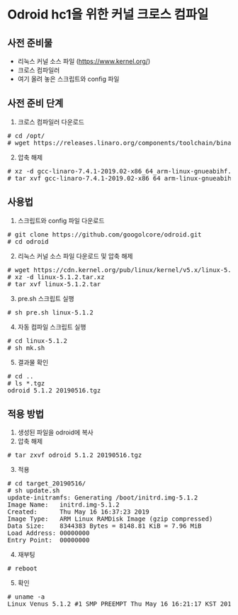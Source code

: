 # Odroid hc1을 위한 커널 크로스 컴파일

## 사전 준비물
* 리눅스 커널 소스 파일 (https://www.kernel.org/)
* 크로스 컴파일러
* 여기 올려 놓은 스크립트와 config 파일


## 사전 준비 단계

1. 크로스 컴파일러 다운로드
<pre>
# cd /opt/
# wget https://releases.linaro.org/components/toolchain/binaries/7.4-2019.02/arm-linux-gnueabihf/gcc-linaro-7.4.1-2019.02-x86_64_arm-linux-gnueabihf.tar.xz
</pre>
2. 압축 해제
<pre>
# xz -d gcc-linaro-7.4.1-2019.02-x86_64_arm-linux-gnueabihf.tar.xz
# tar xvf gcc-linaro-7.4.1-2019.02-x86_64_arm-linux-gnueabihf.tar
</pre>

## 사용법

1. 스크립트와 config 파일 다운로드
<pre>
# git clone https://github.com/googolcore/odroid.git
# cd odroid
</pre>
2. 리눅스 커널 소스 파일 다운로드 및 압축 해제
<pre>
# wget https://cdn.kernel.org/pub/linux/kernel/v5.x/linux-5.1.2.tar.xz
# xz -d linux-5.1.2.tar.xz
# tar xvf linux-5.1.2.tar
</pre>
3. pre.sh 스크립트 실행
<pre>
# sh pre.sh linux-5.1.2
</pre>
4. 자동 컴파일 스크립트 실행
<pre>
# cd linux-5.1.2
# sh mk.sh
</pre>
5. 결과물 확인
<pre>
# cd ..
# ls *.tgz
odroid_5.1.2_20190516.tgz
</pre>


## 적용 방법
1. 생성된 파일을 odroid에 복사
2. 압축 해제
<pre>
# tar zxvf odroid_5.1.2_20190516.tgz
</pre>
3. 적용
<pre>
# cd target_20190516/
# sh update.sh
update-initramfs: Generating /boot/initrd.img-5.1.2
Image Name:   initrd.img-5.1.2
Created:      Thu May 16 16:37:23 2019
Image Type:   ARM Linux RAMDisk Image (gzip compressed)
Data Size:    8344383 Bytes = 8148.81 KiB = 7.96 MiB
Load Address: 00000000
Entry Point:  00000000
</pre>
4. 재부팅
<pre>
# reboot
</pre>
5. 확인
<pre>
# uname -a
Linux Venus 5.1.2 #1 SMP PREEMPT Thu May 16 16:21:17 KST 2019 armv7l armv7l armv7l GNU/Linux
</pre>
